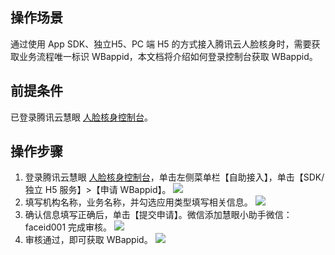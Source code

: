 ﻿
## 操作场景
通过使用 App SDK、独立H5、PC 端 H5 的方式接入腾讯云人脸核身时，需要获取业务流程唯一标识 WBappid，本文档将介绍如何登录控制台获取 WBappid。

## 前提条件
已登录腾讯云慧眼 [人脸核身控制台](https://console.cloud.tencent.com/faceid)。

## 操作步骤
1. 登录腾讯云慧眼 [人脸核身控制台](https://console.cloud.tencent.com/faceid)，单击左侧菜单栏【自助接入】，单击【SDK/独立 H5 服务】>【申请 WBappid】。
![](https://main.qcloudimg.com/raw/56186b31fcb58387f9a732c5f21b967a.png)
2. 填写机构名称，业务名称，并勾选应用类型填写相关信息。
![](https://main.qcloudimg.com/raw/044305a50482c93e52aa881edc533cb8.png)
3. 确认信息填写正确后，单击【提交申请】。微信添加慧眼小助手微信：faceid001 完成审核。
![](https://main.qcloudimg.com/raw/cf44a9e48344a3f908216c54acfa42ce.png)
4. 审核通过，即可获取 WBappid。
![](https://main.qcloudimg.com/raw/a56b58a294e93a6916ec326a6e40c46d.png)
